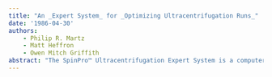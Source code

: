 ```yaml
---
title: "An _Expert System_ for _Optimizing Ultracentrifugation Runs_"
date: '1986-04-30'
authors: 
    - Philip R. Martz
    - Matt Heffron
    - Owen Mitch Griffith
abstract: "The SpinPro™ Ultracentrifugation Expert System is a computer program that designs optimal ultracentrifugation procedures to satisfy the investigator's research requirements. SpinPro runs on the IBM PC/XT. Ultracentrifugation is a common method in the separation of biological materials. Its capabilities, however, are too often under-utilized. SpinPro addresses this problem by employing Artificial Intelligence (AI) techniques to design efficient and accurate ultracentrifugation procedures. To use SpinPro, the investigator describes the centrifugation problem in a question and answer dialogue. SpinPro then offers detailed advice on optimal and alternative procedures for performing the run. This advice results in cleaner and faster separations and improves the efficiency of the ultracentrifugation laboratory."
---
```


